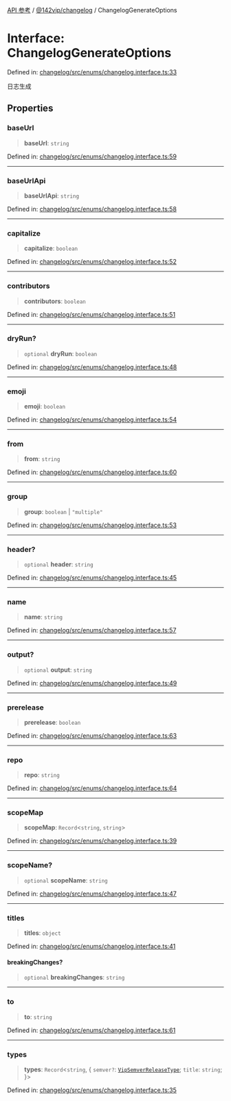 [API 参考](../../../index.md) / [@142vip/changelog](../index.md) / ChangelogGenerateOptions

# Interface: ChangelogGenerateOptions

Defined in: [changelog/src/enums/changelog.interface.ts:33](https://github.com/142vip/core-x/blob/15d5bc9ef4bece78c0e60bdf074a2d245f625100/packages/changelog/src/enums/changelog.interface.ts#L33)

日志生成

## Properties

### baseUrl

> **baseUrl**: `string`

Defined in: [changelog/src/enums/changelog.interface.ts:59](https://github.com/142vip/core-x/blob/15d5bc9ef4bece78c0e60bdf074a2d245f625100/packages/changelog/src/enums/changelog.interface.ts#L59)

***

### baseUrlApi

> **baseUrlApi**: `string`

Defined in: [changelog/src/enums/changelog.interface.ts:58](https://github.com/142vip/core-x/blob/15d5bc9ef4bece78c0e60bdf074a2d245f625100/packages/changelog/src/enums/changelog.interface.ts#L58)

***

### capitalize

> **capitalize**: `boolean`

Defined in: [changelog/src/enums/changelog.interface.ts:52](https://github.com/142vip/core-x/blob/15d5bc9ef4bece78c0e60bdf074a2d245f625100/packages/changelog/src/enums/changelog.interface.ts#L52)

***

### contributors

> **contributors**: `boolean`

Defined in: [changelog/src/enums/changelog.interface.ts:51](https://github.com/142vip/core-x/blob/15d5bc9ef4bece78c0e60bdf074a2d245f625100/packages/changelog/src/enums/changelog.interface.ts#L51)

***

### dryRun?

> `optional` **dryRun**: `boolean`

Defined in: [changelog/src/enums/changelog.interface.ts:48](https://github.com/142vip/core-x/blob/15d5bc9ef4bece78c0e60bdf074a2d245f625100/packages/changelog/src/enums/changelog.interface.ts#L48)

***

### emoji

> **emoji**: `boolean`

Defined in: [changelog/src/enums/changelog.interface.ts:54](https://github.com/142vip/core-x/blob/15d5bc9ef4bece78c0e60bdf074a2d245f625100/packages/changelog/src/enums/changelog.interface.ts#L54)

***

### from

> **from**: `string`

Defined in: [changelog/src/enums/changelog.interface.ts:60](https://github.com/142vip/core-x/blob/15d5bc9ef4bece78c0e60bdf074a2d245f625100/packages/changelog/src/enums/changelog.interface.ts#L60)

***

### group

> **group**: `boolean` \| `"multiple"`

Defined in: [changelog/src/enums/changelog.interface.ts:53](https://github.com/142vip/core-x/blob/15d5bc9ef4bece78c0e60bdf074a2d245f625100/packages/changelog/src/enums/changelog.interface.ts#L53)

***

### header?

> `optional` **header**: `string`

Defined in: [changelog/src/enums/changelog.interface.ts:45](https://github.com/142vip/core-x/blob/15d5bc9ef4bece78c0e60bdf074a2d245f625100/packages/changelog/src/enums/changelog.interface.ts#L45)

***

### name

> **name**: `string`

Defined in: [changelog/src/enums/changelog.interface.ts:57](https://github.com/142vip/core-x/blob/15d5bc9ef4bece78c0e60bdf074a2d245f625100/packages/changelog/src/enums/changelog.interface.ts#L57)

***

### output?

> `optional` **output**: `string`

Defined in: [changelog/src/enums/changelog.interface.ts:49](https://github.com/142vip/core-x/blob/15d5bc9ef4bece78c0e60bdf074a2d245f625100/packages/changelog/src/enums/changelog.interface.ts#L49)

***

### prerelease

> **prerelease**: `boolean`

Defined in: [changelog/src/enums/changelog.interface.ts:63](https://github.com/142vip/core-x/blob/15d5bc9ef4bece78c0e60bdf074a2d245f625100/packages/changelog/src/enums/changelog.interface.ts#L63)

***

### repo

> **repo**: `string`

Defined in: [changelog/src/enums/changelog.interface.ts:64](https://github.com/142vip/core-x/blob/15d5bc9ef4bece78c0e60bdf074a2d245f625100/packages/changelog/src/enums/changelog.interface.ts#L64)

***

### scopeMap

> **scopeMap**: `Record`\<`string`, `string`\>

Defined in: [changelog/src/enums/changelog.interface.ts:39](https://github.com/142vip/core-x/blob/15d5bc9ef4bece78c0e60bdf074a2d245f625100/packages/changelog/src/enums/changelog.interface.ts#L39)

***

### scopeName?

> `optional` **scopeName**: `string`

Defined in: [changelog/src/enums/changelog.interface.ts:47](https://github.com/142vip/core-x/blob/15d5bc9ef4bece78c0e60bdf074a2d245f625100/packages/changelog/src/enums/changelog.interface.ts#L47)

***

### titles

> **titles**: `object`

Defined in: [changelog/src/enums/changelog.interface.ts:41](https://github.com/142vip/core-x/blob/15d5bc9ef4bece78c0e60bdf074a2d245f625100/packages/changelog/src/enums/changelog.interface.ts#L41)

#### breakingChanges?

> `optional` **breakingChanges**: `string`

***

### to

> **to**: `string`

Defined in: [changelog/src/enums/changelog.interface.ts:61](https://github.com/142vip/core-x/blob/15d5bc9ef4bece78c0e60bdf074a2d245f625100/packages/changelog/src/enums/changelog.interface.ts#L61)

***

### types

> **types**: `Record`\<`string`, \{ `semver?`: [`VipSemverReleaseType`](../../utils/type-aliases/VipSemverReleaseType.md); `title`: `string`; \}\>

Defined in: [changelog/src/enums/changelog.interface.ts:35](https://github.com/142vip/core-x/blob/15d5bc9ef4bece78c0e60bdf074a2d245f625100/packages/changelog/src/enums/changelog.interface.ts#L35)
